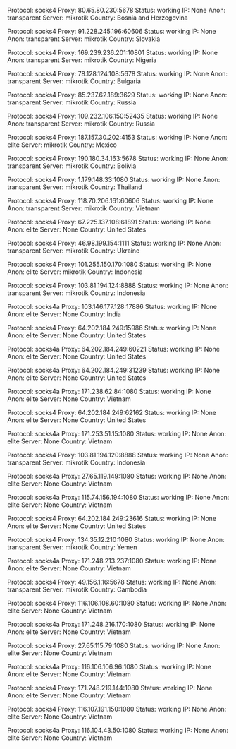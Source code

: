 Protocol: socks4
Proxy: 80.65.80.230:5678
Status: working
IP: None
Anon: transparent
Server: mikrotik
Country: Bosnia and Herzegovina

Protocol: socks4
Proxy: 91.228.245.196:60606
Status: working
IP: None
Anon: transparent
Server: mikrotik
Country: Slovakia

Protocol: socks4
Proxy: 169.239.236.201:10801
Status: working
IP: None
Anon: transparent
Server: mikrotik
Country: Nigeria

Protocol: socks4
Proxy: 78.128.124.108:5678
Status: working
IP: None
Anon: transparent
Server: mikrotik
Country: Bulgaria

Protocol: socks4
Proxy: 85.237.62.189:3629
Status: working
IP: None
Anon: transparent
Server: mikrotik
Country: Russia

Protocol: socks4
Proxy: 109.232.106.150:52435
Status: working
IP: None
Anon: transparent
Server: mikrotik
Country: Russia

Protocol: socks4
Proxy: 187.157.30.202:4153
Status: working
IP: None
Anon: elite
Server: mikrotik
Country: Mexico

Protocol: socks4
Proxy: 190.180.34.163:5678
Status: working
IP: None
Anon: transparent
Server: mikrotik
Country: Bolivia

Protocol: socks4
Proxy: 1.179.148.33:1080
Status: working
IP: None
Anon: transparent
Server: mikrotik
Country: Thailand

Protocol: socks4
Proxy: 118.70.206.161:60606
Status: working
IP: None
Anon: transparent
Server: mikrotik
Country: Vietnam

Protocol: socks4
Proxy: 67.225.137.108:61891
Status: working
IP: None
Anon: elite
Server: None
Country: United States

Protocol: socks4
Proxy: 46.98.199.154:1111
Status: working
IP: None
Anon: transparent
Server: mikrotik
Country: Ukraine

Protocol: socks4
Proxy: 101.255.150.170:1080
Status: working
IP: None
Anon: elite
Server: mikrotik
Country: Indonesia

Protocol: socks4
Proxy: 103.81.194.124:8888
Status: working
IP: None
Anon: transparent
Server: mikrotik
Country: Indonesia

Protocol: socks4a
Proxy: 103.146.177.128:17886
Status: working
IP: None
Anon: elite
Server: None
Country: India

Protocol: socks4
Proxy: 64.202.184.249:15986
Status: working
IP: None
Anon: elite
Server: None
Country: United States

Protocol: socks4a
Proxy: 64.202.184.249:60221
Status: working
IP: None
Anon: elite
Server: None
Country: United States

Protocol: socks4a
Proxy: 64.202.184.249:31239
Status: working
IP: None
Anon: elite
Server: None
Country: United States

Protocol: socks4a
Proxy: 171.238.62.84:1080
Status: working
IP: None
Anon: elite
Server: None
Country: Vietnam

Protocol: socks4
Proxy: 64.202.184.249:62162
Status: working
IP: None
Anon: elite
Server: None
Country: United States

Protocol: socks4a
Proxy: 171.253.51.15:1080
Status: working
IP: None
Anon: elite
Server: None
Country: Vietnam

Protocol: socks4
Proxy: 103.81.194.120:8888
Status: working
IP: None
Anon: transparent
Server: mikrotik
Country: Indonesia

Protocol: socks4a
Proxy: 27.65.119.149:1080
Status: working
IP: None
Anon: elite
Server: None
Country: Vietnam

Protocol: socks4a
Proxy: 115.74.156.194:1080
Status: working
IP: None
Anon: elite
Server: None
Country: Vietnam

Protocol: socks4
Proxy: 64.202.184.249:23616
Status: working
IP: None
Anon: elite
Server: None
Country: United States

Protocol: socks4
Proxy: 134.35.12.210:1080
Status: working
IP: None
Anon: transparent
Server: mikrotik
Country: Yemen

Protocol: socks4a
Proxy: 171.248.213.237:1080
Status: working
IP: None
Anon: elite
Server: None
Country: Vietnam

Protocol: socks4
Proxy: 49.156.1.16:5678
Status: working
IP: None
Anon: transparent
Server: mikrotik
Country: Cambodia

Protocol: socks4
Proxy: 116.106.108.60:1080
Status: working
IP: None
Anon: elite
Server: None
Country: Vietnam

Protocol: socks4a
Proxy: 171.248.216.170:1080
Status: working
IP: None
Anon: elite
Server: None
Country: Vietnam

Protocol: socks4
Proxy: 27.65.115.79:1080
Status: working
IP: None
Anon: elite
Server: None
Country: Vietnam

Protocol: socks4a
Proxy: 116.106.106.96:1080
Status: working
IP: None
Anon: elite
Server: None
Country: Vietnam

Protocol: socks4
Proxy: 171.248.219.144:1080
Status: working
IP: None
Anon: elite
Server: None
Country: Vietnam

Protocol: socks4
Proxy: 116.107.191.150:1080
Status: working
IP: None
Anon: elite
Server: None
Country: Vietnam

Protocol: socks4a
Proxy: 116.104.43.50:1080
Status: working
IP: None
Anon: elite
Server: None
Country: Vietnam

